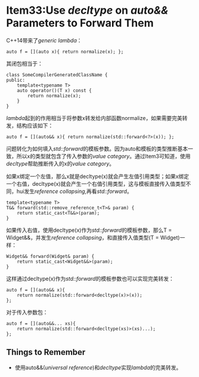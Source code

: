 # Item33:Use *decltype* on *auto&&* Parameters to Forward Them

C++14带来了*generic lambda*：

    auto f = [](auto x){ return normalize(x); };

其闭包相当于：

    class SomeCompilerGeneratedClassName {
    public:
        template<typename T>
        auto operator()(T x) const {
            return normalize(x);
        }
    }

*lambda*起到的作用相当于将参数x转发给内部函数normalize，如果需要完美转发，结构应该如下：

    auto f = [](auto&& x){ return normalize(std::forward<?>(x)); };

问题转化为如何填入*std::forward*的模板参数。因为auto和模板的类型推断基本一致，所以x的类型就包含了传入参数的*value category*。通过Item3可知道，使用*decltype*帮助推断传入的x的*value category*。

如果x绑定一个左值，那么x就是decltype(x)就会产生左值引用类型；如果x绑定一个右值，decltype(x)就会产生一个右值引用类型，这与模板直接传入值类型不同，hui发生*reference collapsing*,再看*std::forward*。

    template<typename T>
    T&& forward(std::remove_reference_t<T>& param) {
        return static_cast<T&&>(param);
    }

如果传入右值，使用decltype(x)作为*std::forward*的模板参数，那么T = Widget&&，并发生*reference collapsing*，和直接传入值类型(T = Widget)一样：

    Widget&& forward(Widget& param) {
        return static_cast<Widget&&>(param);
    }

这样通过decltype(x)作为*std::forward*的模板参数也可以实现完美转发：

    auto f = [](auto&& x){ 
        return normalize(std::forward<decltype(x)>(x));
    };

对于传入参数包：

    auto f = [](auto&&... xs){ 
        return normalize(std::forward<decltype(xs)>(xs)...); 
    };    

## Things to Remember

- 使用auto&&(*universal reference*)和*decltype*实现*lambda*的完美转发。